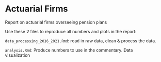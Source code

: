 # Actuarial Firms
Report on actuarial firms overseeing pension plans

Use these 2 files to reproduce all numbers and plots in the report: 

`data_processing_2016_2021.Rmd`: read in raw data, clean & process the data.


`analysis.Rmd`: Produce numbers to use in the commentary. Data visualization
